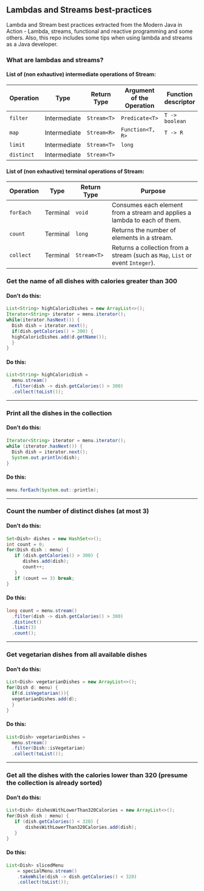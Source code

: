 ## Lambdas and Streams best-practices

Lambda and Stream best practices extracted from the Modern Java in Action - Lambda, streams, functional and reactive programming and some others. Also, this repo includes some tips when using lambda and streams as a Java developer.

### What are lambdas and streams?

#### List of (non exhautive) intermediate operations of Stream:
| Operation        | Type           | Return Type  | Argument of the Operation | Function descriptor |
| ---------------- |----------------| -------------| ------------------------- | ------------------- |
| `filter`      | Intermediate | `Stream<T>` | `Predicate<T>` | `T -> boolean` |
| `map`      | Intermediate | `Stream<R>` | `Function<T, R>` | `T -> R` |
| `limit`      | Intermediate | `Stream<T>` | `long` | |
| `distinct`      | Intermediate | `Stream<T>` |  | |

#### List of (non exhautive) terminal operations of Stream:

| Operation        | Type           | Return Type  | Purpose |
| ---------------- |----------------| -------------| ------------------------- |
| `forEach`      | Terminal | `void` | Consumes each element from a stream and applies a lambda to each of them.|
| `count`      | Terminal | `long` | Returns the number of elements in a stream.|
| `collect`      | Terminal | `Stream<T>` | Returns a collection from a stream (such as `Map`, `List` or event `Integer`). |

### Get the name of all dishes with calories greater than 300
#### Don't do this:
```java
List<String> highCaloricDishes = new ArrayList<>();
Iterator<String> iterator = menu.iterator();
while(iterator.hasNext()) {
  Dish dish = iterator.next();
  if(dish.getCalories() > 300) {
  highCaloricDishes.add(d.getName());
  }
}
```

#### Do this:

```java
List<String> highCaloricDish =
  menu.stream()
  .filter(dish -> dish.getCalories() > 300)
  .collect(toList());
```
---
### Print all the dishes in the collection
#### Don't do this:
```java
Iterator<String> iterator = menu.iterator();
while (iterator.hasNext()) {
  Dish dish = iterator.next();
  System.out.println(dish);
}
```

#### Do this:
```java
menu.forEach(System.out::println);
```
---
### Count the number of distinct dishes (at most 3)
#### Don't do this:
```java
Set<Dish> dishes = new HashSet<>();
int count = 0;
for(Dish dish : menu) {
   if (dish.getCalories() > 300) {
      dishes.add(dish);
      count++;
   }
   if (count == 3) break;
}

```
#### Do this:
```java
long count = menu.stream()
  .filter(dish -> dish.getCalories() > 300)
  .distinct()
  .limit(3)
  .count();
```
---
### Get vegetarian dishes from all available dishes
#### Don't do this:
```java
List<Dish> vegetarianDishes = new ArrayList<>();
for(Dish d: menu) {
  if(d.isVegetarian()){
  vegetarianDishes.add(d);
  }
}
```

#### Do this:
```java
List<Dish> vegetarianDishes =
  menu.stream()
  .filter(Dish::isVegetarian)
  .collect(toList());
```
---
### Get all the dishes with the calories lower than 320 (presume the collection is already sorted)
#### Don't do this:
```java
List<Dish> dishesWithLowerThan320Calories = new ArrayList<>();
for(Dish dish : menu) {
   if (dish.getCalories() < 320) {
       dishesWithLowerThan320Calories.add(dish);
   }	
}
```
#### Do this:
```java
List<Dish> slicedMenu
 	= specialMenu.stream()
 	.takeWhile(dish -> dish.getCalories() < 320)
 	.collect(toList());
```
